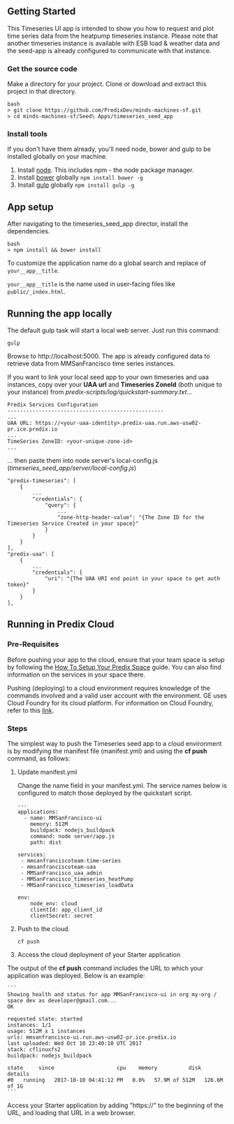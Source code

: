 ## Getting Started

This Timeseries UI app is intended to show you how to request and plot time series data from the heatpump timeseries instance. Please note that another timeseries instance is available with ESB load & weather data and the seed-app is already configured to communicate with that instance.

### Get the source code
Make a directory for your project. Clone or download and extract this project in that directory.

```
bash
> git clone https://github.com/PredixDev/minds-machines-sf.git
> cd minds-machines-sf/Seed\ Apps/timeseries_seed_app
```

### Install tools
If you don't have them already, you'll need node, bower and gulp to be installed globally on your machine.  

1. Install [node](https://nodejs.org/en/download/).  This includes npm - the node package manager.  
2. Install [bower](https://bower.io/) globally `npm install bower -g`  
3. Install [gulp](http://gulpjs.com/) globally `npm install gulp -g`  

## App setup

After navigating to the timeseries_seed_app director, install the dependencies.

```
bash
> npm install && bower install
```

To customize the application name do a global search and
replace of `your__app__title`.

`your__app__title` is the name used in user-facing files like `public/_index.html`.

## Running the app locally
The default gulp task will start a local web server.  Just run this command:
```
gulp
```
Browse to http://localhost:5000.
The app is already configured data to retrieve data from MMSanFrancisco time series instances.

If you want to link your local seed app to your own timeseries and uaa instances, copy over your **UAA url** and **Timeseries ZoneId** (both unique to your instance) from *predix-scripts/log/quickstart-summary.txt*...

```
Predix Services Configuration
--------------------------------------------------
...
UAA URL: https://<your-uaa-identity>.predix-uaa.run.aws-usw02-pr.ice.predix.io
...
TimeSeries ZoneID: <your-unique-zone-id>
...
```
... then paste them into node server's local-config.js (*timeseries_seed_app/server/local-config.js*)

```
"predix-timeseries": [
    {
        ...
        "credentials": {
            "query": {
                ...
                "zone-http-header-value": "{The Zone ID for the Timeseries Service Created in your space}"
            }
        }
    }
],
"predix-uaa": [
    {
        ...
        "credentials": {
            "uri": "{The UAA URI end point in your space to get auth token}"
        }
    }
],
```

## Running in Predix Cloud

### Pre-Requisites
Before pushing your app to the cloud, ensure that your team space is setup by following the [How To Setup Your Predix Space](https://github.com/PredixDev/minds-machines-sf/blob/master/How%20To%20Setup%20Your%20Predix%20Space.md) guide. You can also find information on the services in your space there.

Pushing (deploying) to a cloud environment requires knowledge of the commands involved and a valid user account with the environment.  GE uses Cloud Foundry for its cloud platform.  For information on Cloud Foundry, refer to this [link](http://docs.cloudfoundry.org/cf-cli/index.html).


### Steps
The simplest way to push the Timeseries seed app to a cloud environment is by modifying the manifest file (manifest.yml) and using the **cf push** command, as follows:

1. Update manifest.yml

    Change the name field in your manifest.yml.
    The service names below is configured to match those deployed by the quickstart script.
    ```
    ---
    applications:
      - name: MMSanFrancisco-ui
        memory: 512M
        buildpack: nodejs_buildpack
        command: node server/app.js
        path: dist

    services:
     - mmsanfranciscoteam-time-series
     - mmsanfranciscoteam-uaa
     - MMSanFrancisco_uaa_admin
     - MMSanFrancisco_timeseries_heatPump
     - MMSanFrancisco_timeseries_loadData

    env:
        node_env: cloud
        clientId: app_client_id
        clientSecret: secret

    ```

2. Push to the cloud.

    ```
    cf push
    ```

3. Access the cloud deployment of your Starter application

  The output of the **cf push** command includes the URL to which your application was deployed.  Below is an example:

    ```
    Showing health and status for app MMSanFrancisco-ui in org my-org / space dev as developer@gmail.com...
    OK

    requested state: started
    instances: 1/1
    usage: 512M x 1 instances
    urls: mmsanfrancisco-ui.run.aws-usw02-pr.ice.predix.io
    last uploaded: Wed Oct 10 23:40:10 UTC 2017
    stack: cflinuxfs2
    buildpack: nodejs_buildpack

    state     since                    cpu    memory          disk           details
    #0   running   2017-10-10 04:41:12 PM   0.0%   57.9M of 512M   126.6M of 1G
    ```  

  Access your Starter application by adding "https://" to the beginning of the URL, and loading that URL in a web browser.
